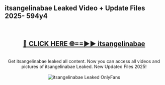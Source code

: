 <h2>itsangelinabae Leaked Video + Update Files 2025- 594y4</h2>
<br>
<div align="center">
<h2><a href="https://libra.edu.pl?itsangelinabae" rel="nofollow">🔴 CLICK HERE 🌐==►► itsangelinabae</a></h2>
<br>
Get itsangelinabae leaked all content. Now you can access all videos and pictures of itsangelinabae Leaked. New Updated Files 2025!
<br>
<br>
<a href="https://libra.edu.pl?itsangelinabae" rel="nofollow" data-target="animated-image.originalLink"><img src="https://i.ibb.co.com/WyWwxjT/player-gif2.gif" alt="itsangelinabae Leaked OnlyFans" style="max-width: 100%; display: inline-block;" data-target="animated-image.originalImage"></a>
</div>
<br>